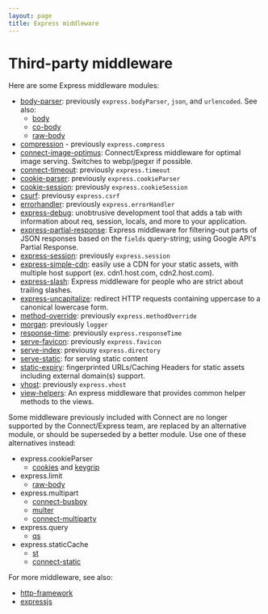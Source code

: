 ```yaml
---
layout: page
title: Express middleware
---
```


# Third-party middleware

Here are some Express middleware modules:

  - [body-parser](https://github.com/expressjs/body-parser): previously `express.bodyParser`, `json`, and `urlencoded`. 
  See also:
    - [body](https://github.com/raynos/body)
    - [co-body](https://github.com/visionmedia/co-body)
    - [raw-body](https://github.com/stream-utils/raw-body)
  - [compression](https://github.com/expressjs/compression) - previously `express.compress`
  - [connect-image-optimus](https://github.com/msemenistyi/connect-image-optimus): Connect/Express middleware for optimal image serving. Switches to webp/jpegxr if possible.
  - [connect-timeout](https://github.com/expressjs/timeout): previously `express.timeout`
  - [cookie-parser](https://github.com/expressjs/cookie-parser): previously `express.cookieParser`
  - [cookie-session](https://github.com/expressjs/cookie-session): previously `express.cookieSession`
  - [csurf](https://github.com/expressjs/csurf): previousy `express.csrf`
  - [errorhandler](https://github.com/expressjs/errorhandler): previously `express.errorHandler`
  - [express-debug](https://github.com/devoidfury/express-debug): unobtrusive development tool that adds a tab with information about req, session, locals, and more to your application.
  - [express-partial-response](https://github.com/nemtsov/express-partial-response): Express middleware for filtering-out parts of JSON responses based on the `fields` query-string; using Google API's Partial Response.
  - [express-session](https://github.com/expressjs/session): previously `express.session`
  - [express-simple-cdn](https://github.com/jamiesteven/express-simple-cdn): easily use a CDN for your static assets, with multiple host support (ex. cdn1.host.com, cdn2.host.com).
  - [express-slash](https://github.com/ericf/express-slash): Express middleware for people who are strict about trailing slashes.
  - [express-uncapitalize](https://github.com/jamiesteven/express-uncapitalize): redirect HTTP requests containing uppercase to a canonical lowercase form.
  - [method-override](https://github.com/expressjs/method-override): previously `express.methodOverride`
  - [morgan](https://github.com/expressjs/morgan): previously `logger`
  - [response-time](https://github.com/expressjs/response-time): previously `express.responseTime`
  - [serve-favicon](https://github.com/expressjs/serve-favicon): previously `express.favicon`
  - [serve-index](https://github.com/expressjs/serve-index): previousy `express.directory`
  - [serve-static](https://github.com/expressjs/serve-static): for serving static content
  - [static-expiry](https://github.com/paulwalker/connect-static-expiry): fingerprinted URLs/Caching Headers for static assets including external domain(s) support.
  - [vhost](https://github.com/expressjs/vhost): previously `express.vhost`
  - [view-helpers](https://github.com/madhums/node-view-helpers): An express middleware that provides common helper methods to the views.

Some middleware previously included with Connect are no longer supported by the Connect/Express team,
are replaced by an alternative module, or should be superseded by a better module. Use one of these alternatives instead:

  - express.cookieParser
    - [cookies](https://github.com/jed/cookies) and [keygrip](https://github.com/jed/keygrip)
  - express.limit
    - [raw-body](https://github.com/stream-utils/raw-body)
  - express.multipart
    - [connect-busboy](https://github.com/mscdex/connect-busboy)
    - [multer](https://github.com/expressjs/multer)
    - [connect-multiparty](https://github.com/superjoe30/connect-multiparty)
  - express.query
    - [qs](https://github.com/visionmedia/node-querystring)
  - express.staticCache
    - [st](https://github.com/isaacs/st)
    - [connect-static](https://github.com/andrewrk/connect-static)

For more middleware, see also:
 - [http-framework](https://github.com/Raynos/http-framework/wiki/Modules)
 - [expressjs](https://github.com/expressjs)
